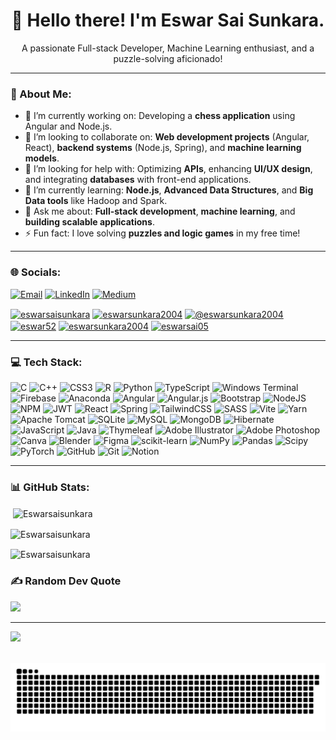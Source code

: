 <div align="center">
  <h1>👋 Hello there! I'm Eswar Sai Sunkara.</h1>
  <p>A passionate Full-stack Developer, Machine Learning enthusiast, and a puzzle-solving aficionado!</p>
</div>

---

### 💫 About Me:

- 🔭 I’m currently working on: Developing a **chess application** using Angular and Node.js.
- 👯 I’m looking to collaborate on: **Web development projects** (Angular, React), **backend systems** (Node.js, Spring), and **machine learning models**.
- 🤝 I’m looking for help with: Optimizing **APIs**, enhancing **UI/UX design**, and integrating **databases** with front-end applications.
- 🌱 I’m currently learning: **Node.js**, **Advanced Data Structures**, and **Big Data tools** like Hadoop and Spark.
- 💬 Ask me about: **Full-stack development**, **machine learning**, and **building scalable applications**.
- ⚡ Fun fact: I love solving **puzzles and logic games** in my free time!

---

### 🌐 Socials:

[![Email](https://img.shields.io/badge/Email-D14836?logo=gmail&logoColor=white)](mailto:eswarsunkara2004@gmail.com)
[![LinkedIn](https://img.shields.io/badge/LinkedIn-%230077B5.svg?logo=linkedin&logoColor=white)](https://www.linkedin.com/in/eswarsaisunkara/)
[![Medium](https://img.shields.io/badge/Medium-12100E?logo=medium&logoColor=white)](https://medium.com/@eswarsunkara2004)

<p align="left">
<a href="https://linkedin.com/in/eswarsaisunkara" target="blank"><img align="center" src="https://raw.githubusercontent.com/rahuldkjain/github-profile-readme-generator/master/src/images/icons/Social/linked-in-alt.svg" alt="eswarsaisunkara" height="30" width="40" /></a>
<a href="https://codesandbox.io/u/eswarsunkara2004" target="blank"><img align="center" src="https://raw.githubusercontent.com/rahuldkjain/github-profile-readme-generator/master/src/images/icons/Social/codesandbox.svg" alt="eswarsunkara2004" height="30" width="40" /></a>
<a href="https://medium.com/@eswarsunkara2004" target="blank"><img align="center" src="https://raw.githubusercontent.com/rahuldkjain/github-profile-readme-generator/master/src/images/icons/Social/medium.svg" alt="@eswarsunkara2004" height="30" width="40" /></a>
<a href="https://www.codechef.com/users/eswar52" target="blank"><img align="center" src="https://cdn.jsdelivr.net/npm/simple-icons@3.1.0/icons/codechef.svg" alt="eswar52" height="30" width="40" /></a>
<a href="https://www.hackerrank.com/eswarsunkara2004" target="blank"><img align="center" src="https://raw.githubusercontent.com/rahuldkjain/github-profile-readme-generator/master/src/images/icons/Social/hackerrank.svg" alt="eswarsunkara2004" height="30" width="40" /></a>
<a href="https://www.leetcode.com/eswarsai05" target="blank"><img align="center" src="https://raw.githubusercontent.com/rahuldkjain/github-profile-readme-generator/master/src/images/icons/Social/leet-code.svg" alt="eswarsai05" height="30" width="40" /></a>
</p>

---

### 💻 Tech Stack:

![C](https://img.shields.io/badge/c-%2300599C.svg?style=for-the-badge&logo=c&logoColor=white) ![C++](https://img.shields.io/badge/c++-%2300599C.svg?style=for-the-badge&logo=c%2B%2B&logoColor=white) ![CSS3](https://img.shields.io/badge/css3-%231572B6.svg?style=for-the-badge&logo=css3&logoColor=white) ![R](https://img.shields.io/badge/r-%23276DC3.svg?style=for-the-badge&logo=r&logoColor=white) ![Python](https://img.shields.io/badge/python-3670A0?style=for-the-badge&logo=python&logoColor=ffdd54) ![TypeScript](https://img.shields.io/badge/typescript-%23007ACC.svg?style=for-the-badge&logo=typescript&logoColor=white) ![Windows Terminal](https://img.shields.io/badge/Windows%20Terminal-%234D4D4D.svg?style=for-the-badge&logo=windows-terminal&logoColor=white) ![Firebase](https://img.shields.io/badge/firebase-%23039BE5.svg?style=for-the-badge&logo=firebase) ![Anaconda](https://img.shields.io/badge/Anaconda-%2344A833.svg?style=for-the-badge&logo=anaconda&logoColor=white) ![Angular](https://img.shields.io/badge/angular-%23DD0031.svg?style=for-the-badge&logo=angular&logoColor=white) ![Angular.js](https://img.shields.io/badge/angular.js-%23E23237.svg?style=for-the-badge&logo=angularjs&logoColor=white) ![Bootstrap](https://img.shields.io/badge/bootstrap-%238511FA.svg?style=for-the-badge&logo=bootstrap&logoColor=white) ![NodeJS](https://img.shields.io/badge/node.js-6DA55F?style=for-the-badge&logo=node.js&logoColor=white) ![NPM](https://img.shields.io/badge/NPM-%23CB3837.svg?style=for-the-badge&logo=npm&logoColor=white) ![JWT](https://img.shields.io/badge/JWT-black?style=for-the-badge&logo=JSON%20web%20tokens) ![React](https://img.shields.io/badge/react-%2320232a.svg?style=for-the-badge&logo=react&logoColor=%2361DAFB) ![Spring](https://img.shields.io/badge/spring-%236DB33F.svg?style=for-the-badge&logo=spring&logoColor=white) ![TailwindCSS](https://img.shields.io/badge/tailwindcss-%2338B2AC.svg?style=for-the-badge&logo=tailwind-css&logoColor=white) ![SASS](https://img.shields.io/badge/SASS-hotpink.svg?style=for-the-badge&logo=SASS&logoColor=white) ![Vite](https://img.shields.io/badge/vite-%23646CFF.svg?style=for-the-badge&logo=vite&logoColor=white) ![Yarn](https://img.shields.io/badge/yarn-%232C8EBB.svg?style=for-the-badge&logo=yarn&logoColor=white) ![Apache Tomcat](https://img.shields.io/badge/apache%20tomcat-%23F8DC75.svg?style=for-the-badge&logo=apache-tomcat&logoColor=black) ![SQLite](https://img.shields.io/badge/sqlite-%2307405e.svg?style=for-the-badge&logo=sqlite&logoColor=white) ![MySQL](https://img.shields.io/badge/mysql-4479A1.svg?style=for-the-badge&logo=mysql&logoColor=white) ![MongoDB](https://img.shields.io/badge/MongoDB-%234ea94b.svg?style=for-the-badge&logo=mongodb&logoColor=white) ![Hibernate](https://img.shields.io/badge/Hibernate-59666C?style=for-the-badge&logo=Hibernate&logoColor=white) ![JavaScript](https://img.shields.io/badge/javascript-%23323330.svg?style=for-the-badge&logo=javascript&logoColor=%23F7DF1E) ![Java](https://img.shields.io/badge/java-%23ED8B00.svg?style=for-the-badge&logo=openjdk&logoColor=white) ![Thymeleaf](https://img.shields.io/badge/Thymeleaf-%23005C0F.svg?style=for-the-badge&logo=Thymeleaf&logoColor=white) ![Adobe Illustrator](https://img.shields.io/badge/adobe%20illustrator-%23FF9A00.svg?style=for-the-badge&logo=adobe%20illustrator&logoColor=white) ![Adobe Photoshop](https://img.shields.io/badge/adobe%20photoshop-%2331A8FF.svg?style=for-the-badge&logo=adobe%20photoshop&logoColor=white) ![Canva](https://img.shields.io/badge/Canva-%2300C4CC.svg?style=for-the-badge&logo=Canva&logoColor=white) ![Blender](https://img.shields.io/badge/blender-%23F5792A.svg?style=for-the-badge&logo=blender&logoColor=white) ![Figma](https://img.shields.io/badge/figma-%23F24E1E.svg?style=for-the-badge&logo=figma&logoColor=white) ![scikit-learn](https://img.shields.io/badge/scikit--learn-%23F7931E.svg?style=for-the-badge&logo=scikit-learn&logoColor=white) ![NumPy](https://img.shields.io/badge/numpy-%23013243.svg?style=for-the-badge&logo=numpy&logoColor=white) ![Pandas](https://img.shields.io/badge/pandas-%23150458.svg?style=for-the-badge&logo=pandas&logoColor=white) ![Scipy](https://img.shields.io/badge/SciPy-%230C55A5.svg?style=for-the-badge&logo=scipy&logoColor=%white) ![PyTorch](https://img.shields.io/badge/PyTorch-%23EE4C2C.svg?style=for-the-badge&logo=PyTorch&logoColor=white) ![GitHub](https://img.shields.io/badge/github-%23121011.svg?style=for-the-badge&logo=github&logoColor=white) ![Git](https://img.shields.io/badge/git-%23F05033.svg?style=for-the-badge&logo=git&logoColor=white) ![Notion](https://img.shields.io/badge/Notion-%23000000.svg?style=for-the-badge&logo=notion&logoColor=white)

---

### 📊 GitHub Stats:

<p>&nbsp;<img align="center" src="https://github-readme-stats.vercel.app/api?username=Eswarsaisunkara&show_icons=true&locale=en" alt="Eswarsaisunkara" /></p>
<p><img align="center" src="https://github-readme-streak-stats.herokuapp.com/?user=Eswarsaisunkara&" alt="Eswarsaisunkara" /></p>
<p><img align="center" src="https://github-readme-stats.vercel.app/api/top-langs?username=Eswarsaisunkara&show_icons=true&locale=en&layout=compact" alt="Eswarsaisunkara" /></p>


### ✍️ Random Dev Quote
![](https://quotes-github-readme.vercel.app/api?type=horizontal&theme=default)


---
[![](https://visitcount.itsvg.in/api?id=Eswarsaisunkara&icon=9&color=3)](https://visitcount.itsvg.in)

<picture>
  <source media="(prefers-color-scheme: dark)" srcset="https://raw.githubusercontent.com/Eswarsaisunkara/Eswarsaisunkara/output/github-snake-dark.svg" />
  <source media="(prefers-color-scheme: light)" srcset="https://raw.githubusercontent.com/Eswarsaisunkara/Eswarsaisunkara/output/github-snake.svg" />
  <img alt="github-snake" src="https://raw.githubusercontent.com/Eswarsaisunkara/Eswarsaisunkara/output/github-snake.svg" />
</picture>
